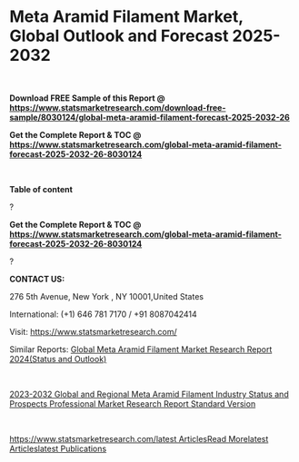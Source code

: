 <h1>Meta Aramid Filament Market, Global Outlook and Forecast 2025-2032</h1><br/><p><strong>Download FREE Sample of this Report @ <a href="https://www.statsmarketresearch.com/download-free-sample/8030124/global-meta-aramid-filament-forecast-2025-2032-26">https://www.statsmarketresearch.com/download-free-sample/8030124/global-meta-aramid-filament-forecast-2025-2032-26</a></strong></p>
 
 
 
 <div><b>Get the Complete Report & TOC @ <a href="https://www.statsmarketresearch.com/global-meta-aramid-filament-forecast-2025-2032-26-8030124">https://www.statsmarketresearch.com/global-meta-aramid-filament-forecast-2025-2032-26-8030124</a></b></div>
 
 
 
 <p><br />
 
 <b>Table of content</b></p>
 
 
 
 <p>? </p>
 
 
 
 <div><b>Get the Complete Report & TOC @ <a href="https://www.statsmarketresearch.com/global-meta-aramid-filament-forecast-2025-2032-26-8030124">https://www.statsmarketresearch.com/global-meta-aramid-filament-forecast-2025-2032-26-8030124</a></b></div>
 
 
 
 <p>? </p>
 
 
 
 <p><b>CONTACT US:</b><br />
 
 276 5th Avenue, New York , NY 10001,United States<br />
 
 International: (+1) 646 781 7170 / +91 8087042414<br />
 
 Visit: <a href="https://www.statsmarketresearch.com/">https://www.statsmarketresearch.com/</a><br />
 
 Similar Reports: <a href="https://www.statsmarketresearch.com/global-meta-aramid-filament-forecast-2025-2032-26-8030124">Global Meta Aramid Filament Market Research Report 2024(Status and Outlook)</a><br />
 
 <br />
 
 <a href="https://www.statsmarketresearch.com/global-meta-aramid-filament-forecast-2025-2032-26-8030124">2023-2032 Global and Regional Meta Aramid Filament Industry Status and Prospects Professional Market Research Report Standard Version</a><br />
 
 <br />
 
 <a href="https://gyeongbokgung.com">https://www.statsmarketresearch.com/</a><a href="https://hallyeomaritime.com">latest Articles</a><a href="https://jingwansa.com">Read More</a><a href="https://nguoiviet.jp/">latest Articles</a><a href="https://www.intelmarketresearch.com/">latest Publications</a></p>